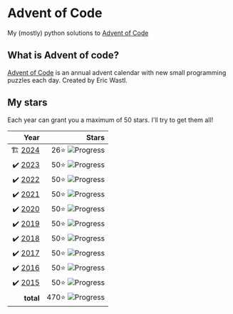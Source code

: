 # Advent of Code
My (mostly) python solutions to [Advent of Code](https://adventofcode.com)

## What is Advent of code?
[Advent of Code](https://adventofcode.com/about) is an annual advent calendar with new small programming puzzles each day. Created by Eric Wastl.

## My stars
Each year can grant you a maximum of 50 stars. I'll try to get them all! 


|  Year |Stars |
|------:|---:|
| 🏗 [2024](2024) | 26⭐️ ![Progress](https://progress-bar.xyz/26/?scale=50&suffix=⭐️&show_text=false)|
| ✔️ [2023](2023) | 50⭐️ ![Progress](https://progress-bar.xyz/50/?scale=50&suffix=⭐️&show_text=false)|
| ✔️ [2022](2022) | 50⭐️ ![Progress](https://progress-bar.xyz/50/?scale=50&suffix=⭐️&show_text=false)|
| ✔️ [2021](2021) | 50⭐️ ![Progress](https://progress-bar.xyz/50/?scale=50&suffix=⭐️&show_text=false)|
| ✔️ [2020](2020) | 50⭐️ ![Progress](https://progress-bar.xyz/50/?scale=50&suffix=⭐️&show_text=false)|
| ✔️ [2019](2019) | 50⭐️ ![Progress](https://progress-bar.xyz/50/?scale=50&suffix=⭐️&show_text=false)|
| ✔️ [2018](2018) | 50⭐️ ![Progress](https://progress-bar.xyz/50/?scale=50&suffix=⭐️&show_text=false)|
| ✔️ [2017](2017) | 50⭐️ ![Progress](https://progress-bar.xyz/50/?scale=50&suffix=⭐️&show_text=false)|
| ✔️ [2016](2016) | 50⭐️ ![Progress](https://progress-bar.xyz/50/?scale=50&suffix=⭐️&show_text=false) | 
| ✔️ [2015](2015) | 50⭐️  ![Progress](https://progress-bar.xyz/50/?scale=50&suffix=⭐️&show_text=false)  |
|**total** | 470⭐️ ![Progress](https://progress-bar.xyz/470/?scale=500&suffix=⭐️&show_text=false)|
